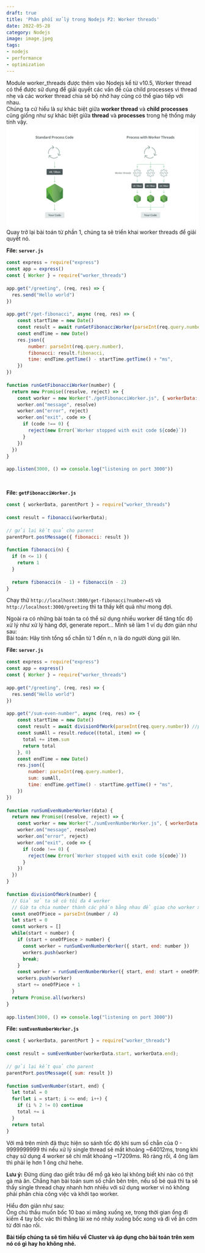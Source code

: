 ```yaml
---
draft: true
title: 'Phân phối xử lý trong Nodejs P2: Worker threads'
date: 2022-05-28
category: Nodejs
image: image.jpeg
tags:
- nodejs
- performance
- optimization
---
```

Module worker_threads được thêm vào Nodejs kể từ v10.5, Worker thread có thể được sử dụng để giải quyết các vấn đề của child processes vì thread nhẹ và các worker thread chia sẻ bộ nhớ hay cũng có thể giao tiếp với nhau. <br/>
Chúng ta cứ hiểu là sự khác biệt giữa __worker thread__ và __child processes__ cũng giống như sự khác biệt giữa __thread__ và __processes__ trong hệ thống máy tính vậy.
![Worker threads trong Nodejs](image.jpeg)
Quay trở lại bài toán từ phần 1, chúng ta sẽ triển khai worker threads để giải quyết nó.

__File: `server.js`__
```js
const express = require("express")
const app = express()
const { Worker } = require("worker_threads")

app.get("/greeting", (req, res) => {
  res.send("Hello world")
})

app.get("/get-fibonacci", async (req, res) => {
    const startTime = new Date()
    const result = await runGetFibonacciWorker(parseInt(req.query.number))
    const endTime = new Date()
    res.json({
        number: parseInt(req.query.number),
        fibonacci: result.fibonacci,
        time: endTime.getTime() - startTime.getTime() + "ms",
    })
})

function runGetFibonacciWorker(number) {
  return new Promise((resolve, reject) => {
    const worker = new Worker("./getFibonacciWorker.js", { workerData: { number } })
    worker.on("message", resolve)
    worker.on("error", reject)
    worker.on("exit", code => {
      if (code !== 0) {
        reject(new Error(`Worker stopped with exit code ${code}`))
      }
    })
  })
}

app.listen(3000, () => console.log("listening on port 3000"))
```
<br/>

__File: `getFibonacciWorker.js`__
```js
const { workerData, parentPort } = require("worker_threads")

const result = fibonacci(workerData);

// gửi lại kết quả cho parent
parentPort.postMessage({ fibonacci: result })

function fibonacci(n) {
  if (n <= 1) {
    return 1
  }

  return fibonacci(n - 1) + fibonacci(n - 2)
}
```

Chạy thử `http://localhost:3000/get-fibonacci?number=45` và `http://localhost:3000/greeting` thì ta thấy kết quả như mong đợi.


Ngoài ra có những bài toán ta có thể sử dụng nhiều worker để tăng tốc độ xử lý như xử lý hàng đợi, generate report... Mình sẽ làm 1 ví dụ đơn giản như sau:<br/>
Bài toán: Hãy tính tổng số chẵn từ 1 đến n, n là do người dùng gửi lên.

__File: `server.js`__
```js
const express = require("express")
const app = express()
const { Worker } = require("worker_threads")

app.get("/greeting", (req, res) => {
  res.send("Hello world")
})

app.get("/sum-even-number", async (req, res) => {
    const startTime = new Date()
    const result = await divisionOfWork(parseInt(req.query.number)) //parseInt is for converting string to number
    const sumAll = result.reduce((total, item) => {
      total += item.sum
      return total
    }, 0)
    const endTime = new Date()
    res.json({
        number: parseInt(req.query.number),
        sum: sumAll,
        time: endTime.getTime() - startTime.getTime() + "ms",
    })
})

function runSumEvenNumberWorker(data) {
  return new Promise((resolve, reject) => {
    const worker = new Worker("./sumEvenNumberWorker.js", { workerData: data})
    worker.on("message", resolve)
    worker.on("error", reject)
    worker.on("exit", code => {
      if (code !== 0) {
        reject(new Error(`Worker stopped with exit code ${code}`))
      }
    })
  })
}

function divisionOfWork(number) {
  // Giả sử ta sẽ có tôí đa 4 worker
  // Giờ ta chia number thành các phần bằng nhau để giao cho worker xử lý
  const oneOfPiece = parseInt(number / 4)
  let start = 0
  const workers = []
  while(start < number) {
    if (start + oneOfPiece > number) {
      const worker = runSumEvenNumberWorker({ start, end: number })
      workers.push(worker)
      break;
    }
    const worker = runSumEvenNumberWorker({ start, end: start + oneOfPiece })
    workers.push(worker)
    start += oneOfPiece + 1
  }
  return Promise.all(workers)
}

app.listen(3000, () => console.log("listening on port 3000"))
```

__File: `sumEvenNumberWorker.js`__
```js
const { workerData, parentPort } = require("worker_threads")

const result = sumEvenNumber(workerData.start, workerData.end);

// gửi lại kết quả cho parent
parentPort.postMessage({ sum: result })

function sumEvenNumber(start, end) {
  let total = 0
  for(let i = start; i <= end; i++) {
    if (i % 2 != 0) continue
    total += i
  }
  return total
}
```

Với mã trên mình đã thực hiện so sánh tốc độ khi sum số chẵn của 0 - 9999999999 thì nếu xử lý single thread sẽ mất khoảng ~64012ms, trong khi chạy sử dụng 4 worker sẽ chỉ mất khoảng ~17209ms. Rõ ràng rồi, 4 ông làm thì phải lẹ hơn 1 ông chứ hehe.

__Lưu ý:__ Đừng dùng dao giết trâu để mổ gà kẻo lại không biết khi nào có thịt gà mà ăn. Chẳng hạn bài toán sum số chẵn bên trên, nếu số bé quá thì ta sẽ thấy single thread chạy nhanh hơn nhiều với sử dụng worker vì nó không phải phân chia công việc và khởi tạo worker.<br/>

Hiểu đơn giản như sau:<br/>
Ông chủ thầu muốn bốc 10 bao xi măng xuống xe, trong thời gian ổng đi kiếm 4 tay bốc vác thì thằng lái xe nó nhảy xuống bốc xong và đi về ăn cơm từ đời nào rồi.

__Bài tiếp chúng ta sẽ tìm hiểu về Cluster và áp dụng cho bài toán trên xem nó có gì hay ho không nhé.__
